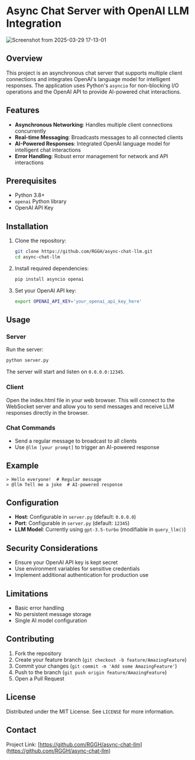 # Async Chat Server with OpenAI LLM Integration

![Screenshot from 2025-03-29 17-13-01](https://github.com/user-attachments/assets/12fdd9cf-93e6-4ac5-8adc-e46211927c98)


## Overview

This project is an asynchronous chat server that supports multiple client connections and integrates OpenAI's language model for intelligent responses. The application uses Python's `asyncio` for non-blocking I/O operations and the OpenAI API to provide AI-powered chat interactions.

## Features

- **Asynchronous Networking**: Handles multiple client connections concurrently
- **Real-time Messaging**: Broadcasts messages to all connected clients
- **AI-Powered Responses**: Integrated OpenAI language model for intelligent chat interactions
- **Error Handling**: Robust error management for network and API interactions

## Prerequisites

- Python 3.8+
- `openai` Python library
- OpenAI API Key

## Installation

1. Clone the repository:
   ```bash
   git clone https://github.com/RGGH/async-chat-llm.git
   cd async-chat-llm
   ```

2. Install required dependencies:
   ```bash
   pip install asyncio openai
   ```

3. Set your OpenAI API key:
   ```bash
   export OPENAI_API_KEY='your_openai_api_key_here'
   ```

## Usage

### Server

Run the server:
```bash
python server.py
```

The server will start and listen on `0.0.0.0:12345`.

### Client

Open the index.html file in your web browser. This will connect to the WebSocket server and allow you to send messages and receive LLM responses directly in the browser.

### Chat Commands

- Send a regular message to broadcast to all clients
- Use `@llm [your prompt]` to trigger an AI-powered response

## Example

```
> Hello everyone!  # Regular message
> @llm Tell me a joke  # AI-powered response
```

## Configuration

- **Host**: Configurable in `server.py` (default: `0.0.0.0`)
- **Port**: Configurable in `server.py` (default: `12345`)
- **LLM Model**: Currently using `gpt-3.5-turbo` (modifiable in `query_llm()`)

## Security Considerations

- Ensure your OpenAI API key is kept secret
- Use environment variables for sensitive credentials
- Implement additional authentication for production use

## Limitations

- Basic error handling
- No persistent message storage
- Single AI model configuration

## Contributing

1. Fork the repository
2. Create your feature branch (`git checkout -b feature/AmazingFeature`)
3. Commit your changes (`git commit -m 'Add some AmazingFeature'`)
4. Push to the branch (`git push origin feature/AmazingFeature`)
5. Open a Pull Request

## License

Distributed under the MIT License. See `LICENSE` for more information.

## Contact

Project Link: [https://github.com/RGGH/async-chat-llm](https://github.com/RGGH/async-chat-llm)
